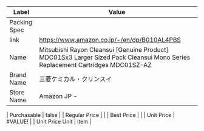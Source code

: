 | Label           | Value                                                                                                                         |
| --------------- | ----------------------------------------------------------------------------------------------------------------------------- |
| Packing Spec    |                                                                                                                               |
| link            | https://www.amazon.co.jp/-/en/dp/B010AL4PBS                                                                                   |
| Name            | Mitsubishi Rayon Cleansui [Genuine Product] MDC01Sx3 Larger Sized Pack Cleansui Mono Series Replacement Cartridges MDC01SZ-AZ |
| Brand Name      | 三菱ケミカル・クリンスイ                                                                                                                  |
| Store Name      | Amazon JP -                                                                                                                   |
                                                                                                                                                   
| Purchasable     | false                                                                                                                         |
| Regular Price   |                                                                                                                               |
| Best Price      |                                                                                                                               |
| Unit Price      | #VALUE!                                                                                                                       |
| Unit Price Unit | item                                                                                                                          |
